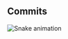 

<h2>Commits</h2>

![Snake animation](https://github.com/Guilherme3712/Guilherme3712/blob/output/github-contribution-grid-snake.svg)

